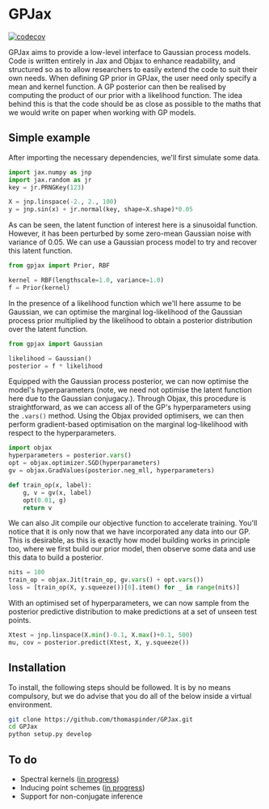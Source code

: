 # GPJax

[![codecov](https://codecov.io/gh/thomaspinder/gpjax/branch/master/graph/badge.svg?token=DM1DRDASU2)](https://codecov.io/gh/thomaspinder/gpjax)

GPJax aims to provide a low-level interface to Gaussian process models. Code is written entirely in Jax and Objax to enhance readability, and structured so as to allow researchers to easily extend the code to suit their own needs. When defining GP prior in GPJax, the user need only specify a mean and kernel function. A GP posterior can then be realised by computing the product of our prior with a likelihood function. The idea behind this is that the code should be as close as possible to the maths that we would write on paper when working with GP models.

## Simple example

After importing the necessary dependencies, we'll first simulate some data. 
```python
import jax.numpy as jnp
import jax.random as jr
key = jr.PRNGKey(123)

X = jnp.linspace(-2., 2., 100)
y = jnp.sin(x) + jr.normal(key, shape=X.shape)*0.05
```

As can be seen, the latent function of interest here is a sinusoidal function. However, it has been perturbed by some zero-mean Gaussian noise with variance of 0.05. We can use a Gaussian process model to try and recover this latent function.

```python
from gpjax import Prior, RBF

kernel = RBF(lengthscale=1.0, variance=1.0)
f = Prior(kernel)
```
 
In the presence of a likelihood function which we'll here assume to be Gaussian, we can optimise the marginal log-likelihood of the Gaussian process prior multiplied by the likelihood to obtain a posterior distribution over the latent function.

```python
from gpjax import Gaussian

likelihood = Gaussian()
posterior = f * likelihood
```

Equipped with the Gaussian process posterior, we can now optimise the model's hyperparameters (note, we need not optimise the latent function here due to the Gaussian conjugacy.). Through Objax, this procedure is straightforward, as we can access all of the GP's hyperparameters using the `.vars()` method. Using the Objax provided optimisers, we can then perform gradient-based optimisation on the marginal log-likelihood with respect to the hyperparameters.

```python
import objax
hyperparameters = posterior.vars()
opt = objax.optimizer.SGD(hyperparameters)
gv = objax.GradValues(posterior.neg_mll, hyperparameters) 

def train_op(x, label):
    g, v = gv(x, label)
    opt(0.01, g)
    return v
```

We can also Jit compile our objective function to accelerate training. You'll notice that it is only now that we have incorporated any data into our GP. This is desirable, as this is exactly how model building works in principle too, where we first build our prior model, then observe some data and use this data to build a posterior. 

```python
nits = 100
train_op = objax.Jit(train_op, gv.vars() + opt.vars())
loss = [train_op(X, y.squeeze())[0].item() for _ in range(nits)]
```

With an optimised set of hyperparameters, we can now sample from the posterior predictive distribution to make predictions at a set of unseen test points.

```python
Xtest = jnp.linspace(X.min()-0.1, X.max()+0.1, 500)
mu, cov = posterior.predict(Xtest, X, y.squeeze())
```

## Installation

To install, the following steps should be followed. It is by no means compulsory, but we do advise that you do all of the below inside a virtual environment.

```bash
git clone https://github.com/thomaspinder/GPJax.git
cd GPJax 
python setup.py develop
```

## To do

* Spectral kernels ([in progress](https://github.com/thomaspinder/GPJax/tree/spectral))
* Inducing point schemes ([in progress](https://github.com/thomaspinder/GPJax/tree/inducing_points))
* Support for non-conjugate inference